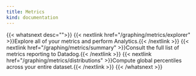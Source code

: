 ```yaml
---
title: Metrics
kind: documentation
---
```


{{< whatsnext desc="">}}
    {{< nextlink href="/graphing/metrics/explorer" >}}Explore all of your metrics and perform Analytics.{{< /nextlink >}}
    {{< nextlink href="/graphing/metrics/summary" >}}Consult the full list of metrics reporting to Datadog.{{< /nextlink >}}
    {{< nextlink href="/graphing/metrics/distributions" >}}Compute global percentiles across your entire dataset.{{< /nextlink >}}
{{< /whatsnext >}}
